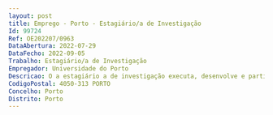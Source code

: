 ```yaml
--- 
layout: post
title: Emprego - Porto - Estagiário/a de Investigação
Id: 99724
Ref: OE202207/0963
DataAbertura: 2022-07-29
DataFecho: 2022-09-05
Trabalho: Estagiário/a de Investigação
Empregador: Universidade do Porto
Descricao: O a estagiário a de investigação executa, desenvolve e participa no projeto de investigação anteriormente mencionado, sob a orientação dos Professores Ana Rita Cabrita, António José Mira da Fonseca e Manuel Vilanova, do ICBAS UP. A pessoa selecionada irá integrar a equipa de investigação do Laboratório de Ciência Animal, do Departamento de Clínicas Veterinárias, do Instituto de Ciências Biomédicas de Abel Salazar da Universidade do Porto. A sua atividade será desenvolvida nas instalações desta faculdade e nos contextos contratualmente definidos nos projetos financiados aos quais esteja associado a, em estreita articulação com o grupo de investigação do laboratório e seus parceiros.
CodigoPostal: 4050-313 PORTO
Concelho: Porto
Distrito: Porto
--- 
```


